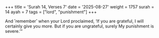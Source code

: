 +++
title = 'Surah 14, Verses 7'
date = '2025-08-27'
weight = 1757
surah = 14
ayah = 7
tags = ["lord", "punishment"]
+++

And ˹remember˺ when your Lord proclaimed, ‘If you are grateful, I will certainly give you more. But if you are ungrateful, surely My punishment is severe.’”